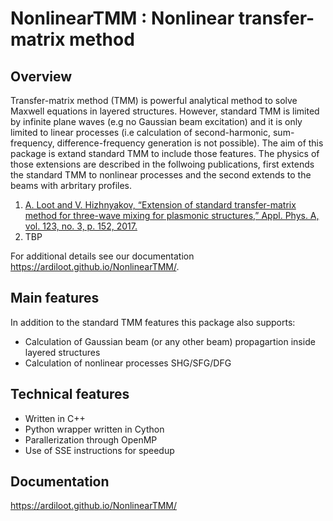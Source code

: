 # NonlinearTMM : Nonlinear transfer-matrix method

## Overview

Transfer-matrix method (TMM) is powerful analytical method to solve Maxwell equations in layered structures. However, standard TMM is limited by infinite plane waves (e.g no Gaussian beam excitation) and it is only limited to linear processes (i.e calculation of second-harmonic, sum-frequency, difference-frequency generation is not possible). The aim of this package is extand standard TMM to include those features. The physics of those extensions are described in the follwoing publications, first extends the standard TMM to nonlinear processes and the second extends to the beams with arbritary profiles.

1. [A. Loot and V. Hizhnyakov, “Extension of standard transfer-matrix method for three-wave mixing for plasmonic structures,” Appl. Phys. A, vol. 123, no. 3, p. 152, 2017.](https://link.springer.com/article/10.1007%2Fs00339-016-0733-0)
2. TBP

For additional details see our documentation https://ardiloot.github.io/NonlinearTMM/.

## Main features

In addition to the standard TMM features this package also supports:

* Calculation of Gaussian beam (or any other beam) propagartion inside layered structures
* Calculation of nonlinear processes SHG/SFG/DFG

## Technical features

* Written in C++
* Python wrapper written in Cython
* Parallerization through OpenMP
* Use of SSE instructions for speedup

## Documentation

https://ardiloot.github.io/NonlinearTMM/
